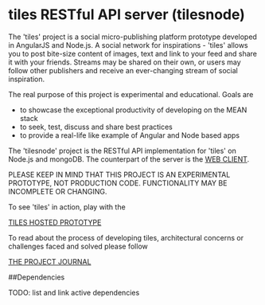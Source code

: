 # tiles RESTful API server (tilesnode)

The 'tiles' project is a social micro-publishing platform prototype developed in AngularJS and Node.js. A social network for inspirations - 'tiles' allows you to post bite-size content of images, text and link to your feed and share it with your friends. Streams may be shared on their own, or users may follow other publishers and receive an ever-changing stream of social inspiration.

The real purpose of this project is experimental and educational. Goals are

- to showcase the exceptional productivity of developing on the MEAN stack
- to seek, test, discuss and share best practices
- to provide a real-life like example of Angular and Node based apps

The 'tilesnode' project is the RESTful API implementation for 'tiles' on Node.js and mongoDB. The counterpart of the server is the [WEB CLIENT](https://github.com/mrrorinc/tiles).

PLEASE KEEP IN MIND THAT THIS PROJECT IS AN EXPERIMENTAL PROTOTYPE, NOT PRODUCTION CODE. FUNCTIONALITY MAY BE INCOMPLETE OR CHANGING.

To see 'tiles' in action, play with the

[TILES HOSTED PROTOTYPE](http://development.mrrorinc-tiles.divshot.io/)

To read about the process of developing tiles, architectural concerns or challenges faced and solved please follow

[THE PROJECT JOURNAL](https://medium.com/breaking-tiles)




##Dependencies

TODO: list and link active dependencies